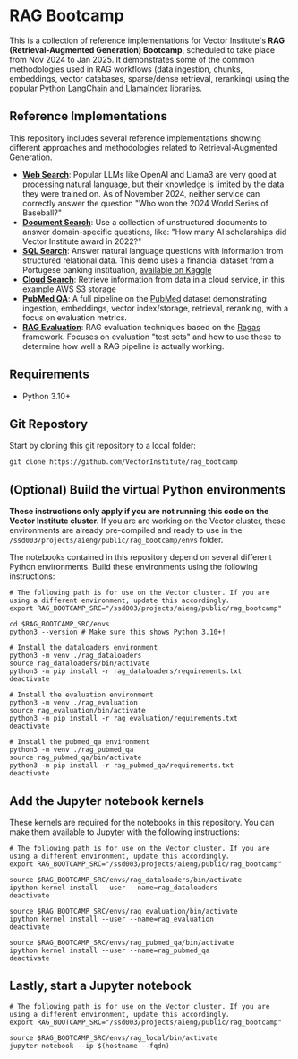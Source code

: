 # RAG Bootcamp

This is a collection of reference implementations for Vector Institute's **RAG (Retrieval-Augmented Generation) Bootcamp**, scheduled to take place from Nov 2024 to Jan 2025. It demonstrates some of the common methodologies used in RAG workflows (data ingestion, chunks, embeddings, vector databases, sparse/dense retrieval, reranking) using the popular Python [LangChain](https://python.langchain.com/docs/get_started/introduction) and [LlamaIndex](https://docs.llamaindex.ai/en/stable/) libraries.

## Reference Implementations

This repository includes several reference implementations showing different approaches and methodologies related to Retrieval-Augmented Generation.

- [**Web Search**](https://github.com/VectorInstitute/rag_bootcamp/tree/main/web_search): Popular LLMs like OpenAI and Llama3 are very good at processing natural language, but their knowledge is limited by the data they were trained on. As of November 2024, neither service can correctly answer the question "Who won the 2024 World Series of Baseball?"
- [**Document Search**](https://github.com/VectorInstitute/rag_bootcamp/tree/main/document_search): Use a collection of unstructured documents to answer domain-specific questions, like: "How many AI scholarships did Vector Institute award in 2022?"
- [**SQL Search**](https://github.com/VectorInstitute/rag_bootcamp/tree/main/sql_search): Answer natural language questions with information from structured relational data. This demo uses a financial dataset from a Portugese banking instituation, [available on Kaggle](https://www.kaggle.com/datasets/prakharrathi25/banking-dataset-marketing-targets)
- [**Cloud Search**](https://github.com/VectorInstitute/rag_bootcamp/tree/main/cloud_search): Retrieve information from data in a cloud service, in this example AWS S3 storage
- [**PubMed QA**](https://github.com/VectorInstitute/rag_bootcamp/tree/main/pubmed_qa): A full pipeline on the [PubMed](https://pubmed.ncbi.nlm.nih.gov/download/) dataset demonstrating ingestion, embeddings, vector index/storage, retrieval, reranking, with a focus on evaluation metrics.
- [**RAG Evaluation**](https://github.com/VectorInstitute/rag_bootcamp/tree/main/rag_evaluation): RAG evaluation techniques based on the [Ragas](https://github.com/explodinggradients/ragas) framework. Focuses on evaluation "test sets" and how to use these to determine how well a RAG pipeline is actually working.

## Requirements

* Python 3.10+
  
## Git Repostory

Start by cloning this git repository to a local folder:

```
git clone https://github.com/VectorInstitute/rag_bootcamp
```

## (Optional) Build the virtual Python environments

**These instructions only apply if you are not running this code on the Vector Institute cluster.** If you are are working on the Vector cluster, these environments are already pre-compiled and ready to use in the `/ssd003/projects/aieng/public/rag_bootcamp/envs` folder.

The notebooks contained in this repository depend on several different Python environments. Build these environments using the following instructions: 

```
# The following path is for use on the Vector cluster. If you are using a different environment, update this accordingly.
export RAG_BOOTCAMP_SRC="/ssd003/projects/aieng/public/rag_bootcamp"

cd $RAG_BOOTCAMP_SRC/envs
python3 --version # Make sure this shows Python 3.10+!

# Install the dataloaders environment
python3 -m venv ./rag_dataloaders
source rag_dataloaders/bin/activate
python3 -m pip install -r rag_dataloaders/requirements.txt
deactivate

# Install the evaluation environment
python3 -m venv ./rag_evaluation
source rag_evaluation/bin/activate
python3 -m pip install -r rag_evaluation/requirements.txt
deactivate

# Install the pubmed_qa environment
python3 -m venv ./rag_pubmed_qa
source rag_pubmed_qa/bin/activate
python3 -m pip install -r rag_pubmed_qa/requirements.txt
deactivate
```

## Add the Jupyter notebook kernels

These kernels are required for the notebooks in this repository. You can make them available to Jupyter with the following instructions:

```
# The following path is for use on the Vector cluster. If you are using a different environment, update this accordingly.
export RAG_BOOTCAMP_SRC="/ssd003/projects/aieng/public/rag_bootcamp"

source $RAG_BOOTCAMP_SRC/envs/rag_dataloaders/bin/activate
ipython kernel install --user --name=rag_dataloaders
deactivate

source $RAG_BOOTCAMP_SRC/envs/rag_evaluation/bin/activate
ipython kernel install --user --name=rag_evaluation
deactivate

source $RAG_BOOTCAMP_SRC/envs/rag_pubmed_qa/bin/activate
ipython kernel install --user --name=rag_pubmed_qa
deactivate
```

## Lastly, start a Jupyter notebook

```
# The following path is for use on the Vector cluster. If you are using a different environment, update this accordingly.
export RAG_BOOTCAMP_SRC="/ssd003/projects/aieng/public/rag_bootcamp"

source $RAG_BOOTCAMP_SRC/envs/rag_local/bin/activate
jupyter notebook --ip $(hostname --fqdn)
```
